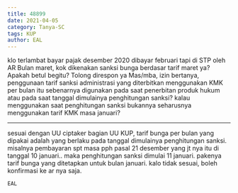 ```yaml
---
title: 48899
date: 2021-04-05
category: Tanya-SC
tags: KUP
author: EAL
---
```


klo terlambat bayar pajak desember 2020 dibayar februari tapi di STP oleh AR Bulan maret, kok dikenakan sanksi bunga berdasar tarif maret ya? Apakah betul begitu? Tolong direspon ya Mas/mba, izin bertanya, penggunaan tarif sanksi administrasi yang diterbitkan menggunakan KMK per bulan itu sebenarnya digunakan pada saat penerbitan produk hukum atau pada saat tanggal dimulainya penghitungan sanksi? kalau menggunakan saat penghitungan sanksi bukannya seharusnya menggunakan tarif KMK masa januari?

---

sesuai dengan UU ciptaker bagian UU KUP, tarif bunga per bulan yang dipakai adalah yang berlaku pada tanggal dimulainya penghitungan sanksi. misalnya pembayaran spt masa pph pasal 21 desember yang jt nya itu di tanggal 10 januari.. maka penghitungan sanksi dimulai 11 januari. pakenya tarif bunga yang ditetapkan untuk bulan januari. kalo tidak sesuai, boleh konfirmasi ke ar nya saja.

`EAL`
